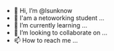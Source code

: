 - 👋 Hi, I’m @lsunknow
- 👀 I'am a netoworking student ...
- 🌱 I’m currently learning ...
- 💞️ I’m looking to collaborate on ...
- 📫 How to reach me ...

<!---
lsunknow/lsunknow is a ✨ special ✨ repository because its `README.md` (this file) appears on your GitHub profile.
You can click the Preview link to take a look at your changes.
--->
